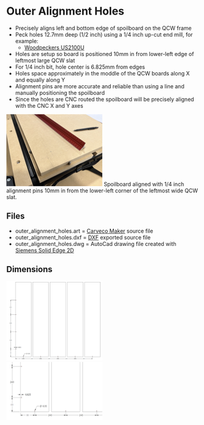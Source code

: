 # Outer Alignment Holes

* Precisely aligns left and bottom edge of spoilboard on the QCW frame
* Peck holes 12.7mm deep (1/2 inch) using a 1/4 inch up-cut end mill, for example:
  * [Woodpeckers US2100U](https://www.woodpeck.com/ultra-shear-2-flute-quarter-inch-solid-carbide-spiral-bits.html)
* Holes are setup so board is positioned 10mm in from lower-left edge of leftmost large QCW slat
* For 1/4 inch bit, hole center is 6.825mm from edges
* Holes space approximately in the moddle of the QCW boards along X and equally along Y
* Alignment pins are more accurate and reliable than using a line and manually positioning the spoilboard
* Since the holes are CNC routed the spoilboard will be precisely aligned with the CNC X and Y axes

<img src="images/outer_alignment_pins.jpg" alt="Outer alignment pins." width="50%" />
Spoilboard aligned with 1/4 inch alignment pins 10mm in from the lower-left corner of the leftmost wide QCW slat.

## Files

* outer_alignment_holes.art = [Carveco Maker](https://carveco.com/carveco-software-range/carveco-maker/) source file
* outer_alignment_holes.dxf = [DXF](https://en.wikipedia.org/wiki/AutoCAD_DXF) exported source file
* outer_alignment_holes.dwg = AutoCad drawing file created with [Siemens Solid Edge 2D](https://resources.sw.siemens.com/en-US/download-free-2d-cad-software/)

## Dimensions

<img src="images/all_dimensions.png" alt="All dimensions." width="50%" />

<img src="images/lower_left_dimensions.png" alt="Lower left dimensions." width="50%" />

